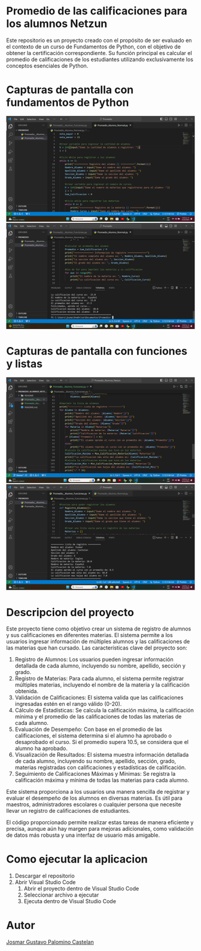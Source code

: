# Promedio de las calificaciones para los alumnos Netzun

Este repositorio es un proyecto creado con el propósito de ser evaluado en el contexto de un curso de Fundamentos de Python, con el objetivo de obtener la certificación correspondiente. Su función principal es calcular el promedio de calificaciones de los estudiantes utilizando exclusivamente los conceptos esenciales de Python.

# Capturas de pantalla con fundamentos de Python

![Codigo con Fundamentos](README/1_Promedio_Normal.png)
![Resultado con Fundamentos](README/2_Promedio_Normal.png)

# Capturas de pantalla con funciones y listas

![Codigo con Listas](README/1_Promedio_Funciones.png)
![Resultado con Listas](README/2_Promedio_Funciones.png)

# Descripcion del proyecto

Este proyecto tiene como objetivo crear un sistema de registro de alumnos y sus calificaciones en diferentes materias. El sistema permite a los usuarios ingresar información de múltiples alumnos y las calificaciones de las materias que han cursado. Las características clave del proyecto son:

1. Registro de Alumnos: Los usuarios pueden ingresar información detallada de cada alumno, incluyendo su nombre, apellido, sección y grado.
2. Registro de Materias: Para cada alumno, el sistema permite registrar múltiples materias, incluyendo el nombre de la materia y la calificación obtenida.
3. Validación de Calificaciones: El sistema valida que las calificaciones ingresadas estén en el rango válido (0-20).
4. Cálculo de Estadísticas: Se calcula la calificación máxima, la calificación mínima y el promedio de las calificaciones de todas las materias de cada alumno.
5. Evaluación de Desempeño: Con base en el promedio de las calificaciones, el sistema determina si el alumno ha aprobado o desaprobado el curso. Si el promedio supera 10.5, se considera que el alumno ha aprobado.
6. Visualización de Resultados: El sistema muestra información detallada de cada alumno, incluyendo su nombre, apellido, sección, grado, materias registradas con calificaciones y estadísticas de calificación.
7. Seguimiento de Calificaciones Máximas y Mínimas: Se registra la calificación máxima y mínima de todas las materias para cada alumno.

Este sistema proporciona a los usuarios una manera sencilla de registrar y evaluar el desempeño de los alumnos en diversas materias. Es útil para maestros, administradores escolares o cualquier persona que necesite llevar un registro de calificaciones de estudiantes.

El código proporcionado permite realizar estas tareas de manera eficiente y precisa, aunque aún hay margen para mejoras adicionales, como validación de datos más robusta y una interfaz de usuario más amigable.

# Como ejecutar la aplicacion

1. Descargar el repositorio
2. Abrir Visual Studio Code
   1. Abrir el proyecto dentro de Visual Studio Code
   2. Seleccionar archivo a ejecutar
   3. Ejecuta dentro de Visual Studio Code

# Autor

[Josmar Gustavo Palomino Castelan](https://linktr.ee/josmar360)
